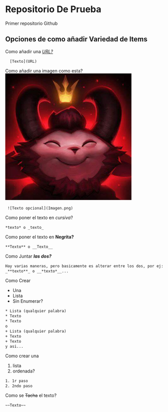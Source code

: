 # Repositorio De Prueba
Primer repositorio Github

## Opciones de como añadir Variedad de Items
Como añadir una [*URL?*](https://www.google.com)
```
  [Texto](URL)
```

Como añadir una imagen como esta?
![Imagen?](Imagen.png)

```
 ![Texto opcional](Imagen.png)
```

Como poner el texto en *cursiva*?
```
*texto* o _texto_
```

Como poner el texto en **Negrita?**
```
**Texto** o __Texto__
```

Como Juntar **_las dos?_**
```
Hay varias maneras, pero basicamente es alterar entre los dos, por ej:
_**texto**_ o __*texto*__...

```

Como Crear
* Una
* Lista
* Sin Enumerar?
```
* Lista (qualquier palabra)
* Texto
* Texto
o
+ Lista (qualquier palabra)
+ Texto
+ Texto
y asi...
```

Como crear una

1. lista
2. ordenada?
```
1. 1r paso
2. 2ndo paso
```

Como se ~~Tacha~~ el texto?
```
~~Texto~~
```
 
